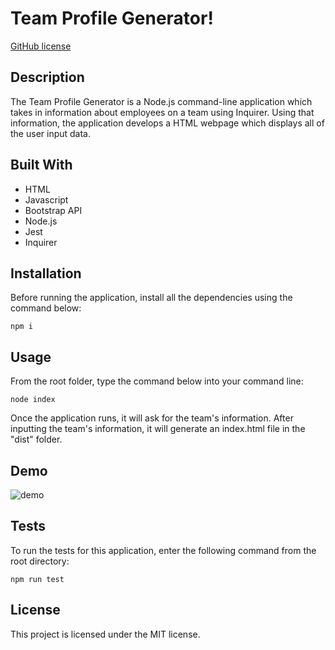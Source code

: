 # Team Profile Generator!

[GitHub license](https://img.shields.io/badge/license-MIT-ff69b4.svg) <br />

## Description
The Team Profile Generator is a Node.js command-line application which takes in information about employees on a team using Inquirer. Using that information, the application develops a HTML webpage which displays all of the user input data. 

## Built With
* HTML
* Javascript
* Bootstrap API
* Node.js
* Jest
* Inquirer

## Installation
Before running the application, install all the dependencies using the command below:
```
npm i
```


## Usage

From the root folder, type the command below into your command line:
```
node index
```

Once the application runs, it will ask for the team's information. After inputting the team's information, it will generate an index.html file in the "dist" folder.


## Demo
![demo](./assets/generator-demo.gif)

## Tests

To run the tests for this application, enter the following command from the root directory:

  ```
  npm run test
  ```

## License

This project is licensed under the MIT license.

